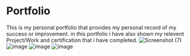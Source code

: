 # Portfolio
This is my personal portfolio that provides my personal record of my success or improvement. in this portfolio i have also shown my relevent Project/Work and
certification that i have completed.
![Screenshot (7)](https://user-images.githubusercontent.com/73476296/205036235-8bcbce0f-00cc-482a-b5be-6064223713f7.png)
![image](https://user-images.githubusercontent.com/73476296/205036388-585d5425-3c02-4df5-b257-1583971bb21d.png)
![image](https://user-images.githubusercontent.com/73476296/205036526-8d613091-df92-4a80-b724-beca29f67f8a.png)
![image](https://user-images.githubusercontent.com/73476296/205036610-04e1865e-a581-4d56-8737-08b0fdcc3b52.png)
